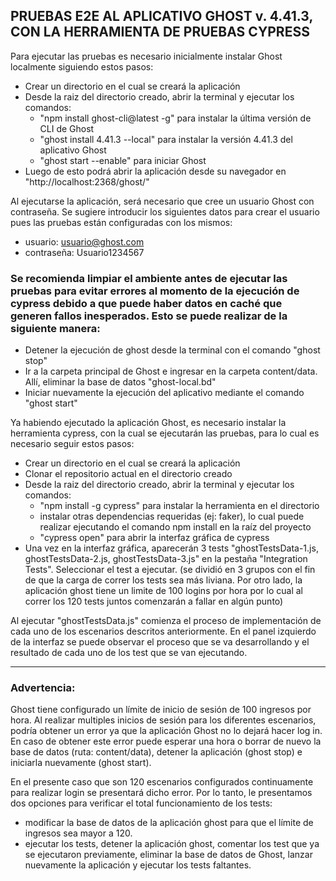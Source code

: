 ## PRUEBAS E2E AL APLICATIVO GHOST v. 4.41.3, CON LA HERRAMIENTA DE PRUEBAS CYPRESS ##

Para ejecutar las pruebas es necesario inicialmente instalar Ghost localmente siguiendo estos pasos:

* Crear un directorio en el cual se creará la aplicación
* Desde la raiz del directorio creado, abrir la terminal y ejecutar los comandos:
    - "npm install ghost-cli@latest -g" para instalar la última versión de CLI de Ghost
    - "ghost install 4.41.3 --local" para instalar la versión 4.41.3 del aplicativo Ghost
    - "ghost start --enable" para iniciar Ghost
* Luego de esto podrá abrir la aplicación desde su navegador en "http://localhost:2368/ghost/"

Al ejecutarse la aplicación, será necesario que cree un usuario Ghost con contraseña. Se sugiere introducir los siguientes datos para crear el usuario pues las pruebas están configuradas con los mismos:

* usuario: usuario@ghost.com
* contraseña: Usuario1234567


### Se recomienda limpiar el ambiente antes de ejecutar las pruebas para evitar errores al momento de la ejecución de cypress debido a que puede haber datos en caché que generen fallos inesperados. Esto se puede realizar de la siguiente manera:
* Detener la ejecución de ghost desde la terminal con el comando "ghost stop"
* Ir a la carpeta principal de Ghost e ingresar en la carpeta content/data. Allí, eliminar la base de datos "ghost-local.bd"
* Iniciar nuevamente la ejecución del aplicativo mediante el comando "ghost start"

Ya habiendo ejecutado la aplicación Ghost, es necesario instalar la herramienta cypress, con la cual se ejecutarán las pruebas, para lo cual es necesario seguir estos pasos:

* Crear un directorio en el cual se creará la aplicación
* Clonar el repositorio actual en el directorio creado
* Desde la raiz del directorio creado, abrir la terminal y ejecutar los comandos:
    - "npm install -g cypress" para instalar la herramienta en el directorio
    - instalar otras dependencias requeridas (ej: faker), lo cual puede realizar ejecutando el comando npm install en la raíz del proyecto
    - "cypress open" para abrir la interfaz gráfica de cypress
* Una vez en la interfaz gráfica, aparecerán 3 tests "ghostTestsData-1.js, ghostTestsData-2.js, ghostTestsData-3.js" en la pestaña "Integration Tests". Seleccionar el test a ejecutar. (se dividió en 3 grupos con el fin de que la carga de correr los tests sea más liviana. Por otro lado, la aplicación ghost tiene un limite de 100 logins por hora por lo cual al correr los 120 tests juntos comenzarán a fallar en algún punto)

Al ejecutar "ghostTestsData.js" comienza el proceso de implementación de cada uno de los escenarios descritos anteriormente. En el panel izquierdo de la interfaz se puede observar el proceso que se va desarrollando y el resultado de cada uno de los test que se van ejecutando.

------------------------------------------------------------------------------------------------------------------------------------

### Advertencia:
Ghost tiene configurado un límite de inicio de sesión de 100 ingresos por hora. Al realizar multiples inicios de sesión para los diferentes escenarios, podría obtener un error ya que la aplicación Ghost no lo dejará hacer log in. En caso de obtener este error puede esperar una hora o borrar de nuevo la base de datos (ruta: content/data), detener la aplicación (ghost stop) e iniciarla nuevamente (ghost start).

En el presente caso que son 120 escenarios configurados continuamente para realizar login se presentará dicho error. Por lo tanto, le presentamos dos opciones para verificar el total funcionamiento de los tests:

* modificar la base de datos de la aplicación ghost para que el límite de ingresos sea mayor a 120.
* ejecutar los tests, detener la aplicación ghost, comentar los test que ya se ejecutaron previamente, eliminar la base de datos de Ghost, lanzar nuevamente la aplicación y ejecutar los tests faltantes.

